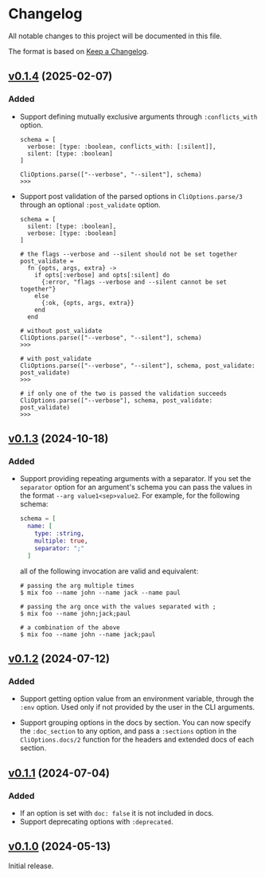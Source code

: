 # Changelog

All notable changes to this project will be documented in this file.

The format is based on [Keep a Changelog](https://keepachangelog.com/en/1.0.0/).

## [v0.1.4](https://github.com/sportradar/elixir-workspace/tree/cli_options/v0.1.4) (2025-02-07)

### Added

* Support defining mutually exclusive arguments through `:conflicts_with` option.

  ```cli
  schema = [
    verbose: [type: :boolean, conflicts_with: [:silent]],
    silent: [type: :boolean]
  ]

  CliOptions.parse(["--verbose", "--silent"], schema)
  >>>
  ```

* Support post validation of the parsed options in `CliOptions.parse/3`  through an
  optional `:post_validate` option.

  ```cli
  schema = [
    silent: [type: :boolean],
    verbose: [type: :boolean]
  ]

  # the flags --verbose and --silent should not be set together
  post_validate =
    fn {opts, args, extra} ->
      if opts[:verbose] and opts[:silent] do
        {:error, "flags --verbose and --silent cannot be set together"}
      else
        {:ok, {opts, args, extra}}
      end
    end

  # without post_validate
  CliOptions.parse(["--verbose", "--silent"], schema)
  >>>

  # with post_validate
  CliOptions.parse(["--verbose", "--silent"], schema, post_validate: post_validate)
  >>>

  # if only one of the two is passed the validation succeeds
  CliOptions.parse(["--verbose"], schema, post_validate: post_validate)
  >>>
  ```

## [v0.1.3](https://github.com/sportradar/elixir-workspace/tree/cli_options/v0.1.3) (2024-10-18)

### Added

* Support providing repeating arguments with a separator. If you set the `separator`
  option for an argument's schema you can pass the values in the format `--arg value1<sep>value2`.
  For example, for the following schema:

  ```elixir
  schema = [
    name: [
      type: :string,
      multiple: true,
      separator: ";" 
    ]
  ```

  all of the following invocation are valid and equivalent:

  ```
  # passing the arg multiple times  
  $ mix foo --name john --name jack --name paul

  # passing the arg once with the values separated with ;
  $ mix foo --name john;jack;paul

  # a combination of the above
  $ mix foo --name john --name jack;paul
  ```

## [v0.1.2](https://github.com/sportradar/elixir-workspace/tree/cli_options/v0.1.2) (2024-07-12)

### Added

* Support getting option value from an environment variable, through the `:env` option. Used
only if not provided by the user in the CLI arguments.

* Support grouping options in the docs by section. You can now specify the `:doc_section`
to any option, and pass a `:sections` option in the `CliOptions.docs/2` function for the
headers and extended docs of each section.

## [v0.1.1](https://github.com/sportradar/elixir-workspace/tree/cli_options/v0.1.1) (2024-07-04)

### Added

* If an option is set with `doc: false` it is not included in docs.
* Support deprecating options with `:deprecated`.

## [v0.1.0](https://github.com/sportradar/elixir-workspace/tree/cli_options/v0.1.0) (2024-05-13)

Initial release.
